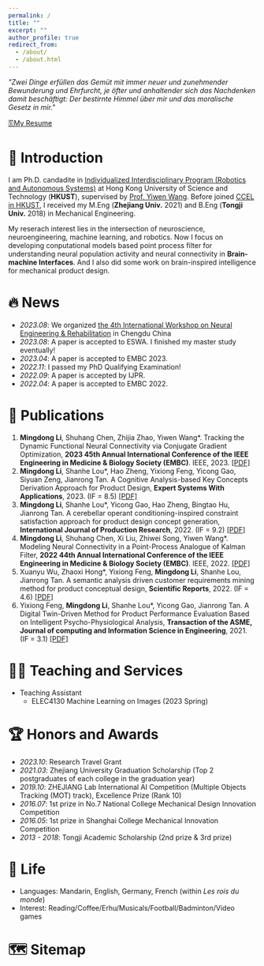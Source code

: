 ```yaml
---
permalink: /
title: ""
excerpt: ""
author_profile: true
redirect_from: 
  - /about/
  - /about.html
---
```


<!-- {% if site.google_scholar_stats_use_cdn %}
{% assign gsDataBaseUrl = "https://cdn.jsdelivr.net/gh/" | append: site.repository | append: "@" %}
{% else %}
{% assign gsDataBaseUrl = "https://raw.githubusercontent.com/" | append: site.repository | append: "/" %}
{% endif %}
{% assign url = gsDataBaseUrl | append: "google-scholar-stats/gs_data_shieldsio.json" %} -->

<!-- <span class='anchor' id='about-me'></span> -->

*"Zwei Dinge erfüllen das Gemüt mit immer neuer und zunehmender Bewunderung und Ehrfurcht, je öfter und anhaltender sich das Nachdenken damit beschäftigt: Der bestirnte Himmel über mir und das moralische Gesetz in mir."*

[🖺My Resume](https://drive.google.com/file/d/1o8IxkTxctQQ22EMlaFNrtAzalCcecUEF/view?usp=drive_link)


# 📖 Introduction
I am Ph.D. candadite in <a href="https://ais.hkust.edu.hk/">Individualized Interdisciplinary Program (Robotics and Autonomous Systems)</a> at Hong Kong University of Science and Technology (**HKUST**), supervised by <a href="https://facultyprofiles.hkust.edu.hk/profiles.php?profile=yiwen-wang-eewangyw">Prof. Yiwen Wang</a>. Before joined <a href="https://bmi.hkust.edu.hk/">CCEL in HKUST</a>,  I received my M.Eng (**Zhejiang Univ.** 2021) and B.Eng (**Tongji Univ.** 2018) in Mechanical Engineering.

My reserach interest lies in the intersection of neuroscience, neuroengineering, machine learning, and robotics. Now I focus on developing conputational models based point process filter for understanding neural population activity and neural connectivity in **Brain-machine Interfaces**. And I also did some work on brain-inspired intelligence for mechanical product design.

# 🔥 News
- *2023.08*: We organized <a href="https://ias.hkust.edu.hk/events/the-4th-international-workshop-on-neural-engineering-and-rehabilitation#:~:text=Welcome%20to%20the%20official%20website,science%2C%20computation%2C%20and%20robotics.">the 4th International Workshop on Neural Engineering & Rehabilitation</a> in Chengdu China
- *2023.08*: A paper is accepted to ESWA. I finished my master study eventually!
- *2023.04*: A paper is accepted to EMBC 2023.
- *2022.11*: I passed my PhD Qualifying Examination!
- *2022.09*: A paper is accepted by IJPR.
- *2022.04*: A paper is accepted to EMBC 2022.
<!-- *2021.09*: Join CCEL Group of HKUST!
*2021.03*: Graduate from Zhejiang University! -->

# 📝 Publications
<ol> 
<li><b>Mingdong Li</b>, Shuhang Chen, Zhijia Zhao, Yiwen Wang*. Tracking the Dynamic Functional Neural Connectivity via Conjugate Gradient Optimization, <b>2023 45th Annual International Conference of the IEEE Engineering in Medicine & Biology Society (EMBC)</b>. IEEE, 2023. <a href="https://arinex.com.au/EMBC/pdf/full-paper_1039.pdf">[PDF]</a></li>

<li><b>Mingdong Li</b>, Shanhe Lou*, Hao Zheng, Yixiong Feng, Yicong Gao, Siyuan Zeng, Jianrong Tan. A Cognitive Analysis-based Key Concepts Derivation Approach for Product Design, <b>Expert Systems With Applications</b>, 2023. (IF = 8.5) <a href="https://doi.org/10.1016/j.eswa.2023.121289">[PDF]</a></li>

<li><b>Mingdong Li</b>, Shanhe Lou*, Yicong Gao, Hao Zheng, Bingtao Hu, Jianrong Tan. A cerebellar operant conditioning-inspired constraint satisfaction approach for product design concept generation, <b>International Journal of Production Research</b>, 2022. (IF = 9.2) <a href="https://doi.org/10.1080/00207543.2022.2116734">[PDF]</a></li>

<li><b>Mingdong Li</b>, Shuhang Chen, Xi Liu, Zhiwei Song, Yiwen Wang*. Modeling Neural Connectivity in a Point-Process Analogue of Kalman Filter, <b>2022 44th Annual International Conference of the IEEE Engineering in Medicine & Biology Society (EMBC)</b>. IEEE, 2022. <a href="https://doi.org/10.1109/EMBC48229.2022.9871283">[PDF]</a></li>

<li>Xuanyu Wu, Zhaoxi Hong*, Yixiong Feng, <b>Mingdong Li</b>, Shanhe Lou, Jianrong Tan. A semantic analysis driven customer requirements mining method for product conceptual design, <b>Scientific Reports</b>, 2022. (IF = 4.6) <a href="https://doi.org/10.1038/s41598-022-14396-3">[PDF]</a></li>
  
<li>Yixiong Feng, <b>Mingdong Li</b>, Shanhe Lou*, Yicong Gao, Jianrong Tan. A Digital Twin-Driven Method for Product Performance Evaluation Based on Intelligent Psycho-Physiological Analysis, <b>Transaction of the ASME, Journal of computing and Information Science in Engineering</b>, 2021. (IF = 3.1) <a href="https://doi.org/10.1115/1.4049895">[PDF]</a></li>
</ol> 


# 👨‍💻 Teaching and Services
- Teaching Assistant
  - ELEC4130 Machine Learning on Images (2023 Spring)

  

# 🏆 Honors and Awards
- *2023.10*: Research Travel Grant
- *2021.03*: Zhejiang University Graduation Scholarship (Top 2 postgraduates of each college in the graduation year)
- *2019.10*: ZHEJIANG Lab International AI Competition (Multiple Objects Tracking (MOT) track), Excellence Prize (Rank 10)
- *2016.07*: 1st prize in No.7 National College Mechanical Design Innovation Competition 
- *2016.05*: 1st prize in Shanghai College Mechanical Innovation Competition 
- *2013 - 2018*: Tongji Academic Scholarship (2nd prize & 3rd prize)

<!-- 
# 💻 Internships and Activities
- *2022.05*: A Poster was accepted for The 3rd International Workshop on Neural Engineering & Rehabilitation
- *2017.11 - 2018.03*: Product Management Intern, Schindler China Headquarters, Shanghai. 
- *2017.09*: Tongji University Welcome Days Volunteer.
- *2015.04*: Coordinator of volunteers, China Auto Forum.
- *2014.06*: Outstanding member of Tongji University Students' Union.
-->

# 🎉 Life
- Languages: Mandarin, English, Germany, French (within *Les rois du monde*)
- Interest: Reading/Coffee/Erhu/Musicals/Football/Badminton/Video games

# 🗺️ Sitemap
<script type='text/javascript' id='clustrmaps' src='//cdn.clustrmaps.com/map_v2.js?cl=080808&w=320&t=tt&d=6KfI5_RwBsDcEGlGl29-mLjAgHNYw9P5ileQjlQfoMk&co=ffffff&cmo=ff8888&cmn=ff3737&ct=808080'></script>
